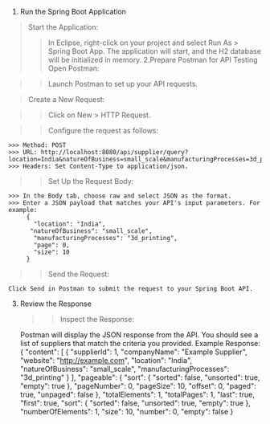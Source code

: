 1. Run the Spring Boot Application
> Start the Application:
   >> In Eclipse, right-click on your project and select Run As > Spring Boot App.
   >>The application will start, and the H2 database will be initialized in memory.
2.Prepare Postman for API Testing
> Open Postman:

  >>Launch Postman to set up your API requests.

> Create a New Request:

  >>Click on New > HTTP Request.

  >> Configure the request as follows:

    >>> Method: POST
    >>> URL: http://localhost:8080/api/supplier/query?location=India&natureOfBusiness=small_scale&manufacturingProcesses=3d_printing&page=0&size=10
    >>> Headers: Set Content-Type to application/json.
  >> Set Up the Request Body:

    >>> In the Body tab, choose raw and select JSON as the format.
    >>> Enter a JSON payload that matches your API's input parameters. For example:
         {
           "location": "India",
          "natureOfBusiness": "small_scale",
           "manufacturingProcesses": "3d_printing",
           "page": 0,
           "size": 10
         }
  >>Send the Request:

    Click Send in Postman to submit the request to your Spring Boot API.
3. Review the Response
   >>Inspect the Response:

    Postman will display the JSON response from the API. You should see a list of suppliers that match the criteria you provided.
   Example Response:
    {
    "content": [
        {
            "supplierId": 1,
            "companyName": "Example Supplier",
            "website": "http://example.com",
            "location": "India",
            "natureOfBusiness": "small_scale",
            "manufacturingProcesses": "3d_printing"
        }
    ],
    "pageable": {
        "sort": {
            "sorted": false,
            "unsorted": true,
            "empty": true
        },
        "pageNumber": 0,
        "pageSize": 10,
        "offset": 0,
        "paged": true,
        "unpaged": false
    },
    "totalElements": 1,
    "totalPages": 1,
    "last": true,
    "first": true,
    "sort": {
        "sorted": false,
        "unsorted": true,
        "empty": true
    },
    "numberOfElements": 1,
    "size": 10,
    "number": 0,
    "empty": false
}



